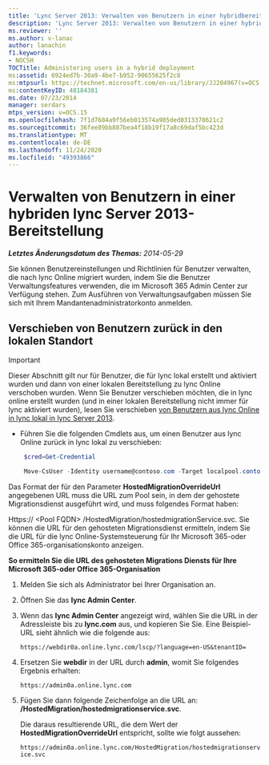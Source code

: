 ```yaml
---
title: 'Lync Server 2013: Verwalten von Benutzern in einer hybridbereitstellung'
description: 'Lync Server 2013: Verwalten von Benutzern in einer hybridbereitstellung'
ms.reviewer: ''
ms.author: v-lanac
author: lanachin
f1.keywords:
- NOCSH
TOCTitle: Administering users in a hybrid deployment
ms:assetid: 6924ed7b-30a9-4be7-b952-90655625f2c8
ms:mtpsurl: https://technet.microsoft.com/en-us/library/JJ204967(v=OCS.15)
ms:contentKeyID: 48184381
ms.date: 07/23/2014
manager: serdars
mtps_version: v=OCS.15
ms.openlocfilehash: 7f1d7684a9f56eb013574a985ded0313378621c2
ms.sourcegitcommit: 36fee89bb887bea4f18b19f17a8c69daf5bc423d
ms.translationtype: MT
ms.contentlocale: de-DE
ms.lasthandoff: 11/24/2020
ms.locfileid: "49393866"
---
```

# <a name="administering-users-in-a-hybrid-lync-server-2013-deployment"></a>Verwalten von Benutzern in einer hybriden lync Server 2013-Bereitstellung

<div data-xmlns="http://www.w3.org/1999/xhtml">

<div class="topic" data-xmlns="http://www.w3.org/1999/xhtml" data-msxsl="urn:schemas-microsoft-com:xslt" data-cs="https://msdn.microsoft.com/">

<div data-asp="https://msdn2.microsoft.com/asp">



</div>

<div id="mainSection">

<div id="mainBody">

<span> </span>

_**Letztes Änderungsdatum des Themas:** 2014-05-29_

Sie können Benutzereinstellungen und Richtlinien für Benutzer verwalten, die nach lync Online migriert wurden, indem Sie die Benutzer Verwaltungsfeatures verwenden, die im Microsoft 365 Admin Center zur Verfügung stehen. Zum Ausführen von Verwaltungsaufgaben müssen Sie sich mit Ihrem Mandantenadministratorkonto anmelden.

<div>

## <a name="moving-users-back-to-on-premises"></a>Verschieben von Benutzern zurück in den lokalen Standort

<div class="">


> [!IMPORTANT]  
> Dieser Abschnitt gilt nur für Benutzer, die für lync lokal erstellt und aktiviert wurden und dann von einer lokalen Bereitstellung zu lync Online verschoben wurden. Wenn Sie Benutzer verschieben möchten, die in lync online erstellt wurden (und in einer lokalen Bereitstellung nicht immer für lync aktiviert wurden), lesen Sie verschieben <A href="lync-server-2013-moving-users-from-lync-online-to-lync-on-premises.md">von Benutzern aus lync Online in lync lokal in lync Server 2013</A>.



</div>

  - Führen Sie die folgenden Cmdlets aus, um einen Benutzer aus lync Online zurück in lync lokal zu verschieben:
    
       ```PowerShell
        $cred=Get-Credential
       ```
    
       ```PowerShell
        Move-CsUser -Identity username@contoso.com -Target localpool.contoso.com -Credential $cred -HostedMigrationOverrideUrl <URL>
       ```

Das Format der für den Parameter **HostedMigrationOverrideUrl** angegebenen URL muss die URL zum Pool sein, in dem der gehostete Migrationsdienst ausgeführt wird, und muss folgendes Format haben:

Https:// \<Pool FQDN\> /HostedMigration/hostedmigrationService.svc. Sie können die URL für den gehosteten Migrationsdienst ermitteln, indem Sie die URL für die lync Online-Systemsteuerung für Ihr Microsoft 365-oder Office 365-organisationskonto anzeigen.

**So ermitteln Sie die URL des gehosteten Migrations Diensts für Ihre Microsoft 365-oder Office 365-Organisation**

1.  Melden Sie sich als Administrator bei Ihrer Organisation an.

2.  Öffnen Sie das **lync Admin Center**.

3.  Wenn das **lync Admin Center** angezeigt wird, wählen Sie die URL in der Adressleiste bis zu **lync.com** aus, und kopieren Sie Sie. Eine Beispiel-URL sieht ähnlich wie die folgende aus:
    
    `https://webdir0a.online.lync.com/lscp/?language=en-US&tenantID=`

4.  Ersetzen Sie **webdir** in der URL durch **admin**, womit Sie folgendes Ergebnis erhalten:
    
    `https://admin0a.online.lync.com`

5.  Fügen Sie dann folgende Zeichenfolge an die URL an: **/HostedMigration/hostedmigrationservice.svc**.
    
    Die daraus resultierende URL, die dem Wert der **HostedMigrationOverrideUrl** entspricht, sollte wie folgt aussehen:
    
    `https://admin0a.online.lync.com/HostedMigration/hostedmigrationservice.svc`

</div>

</div>

<span> </span>

</div>

</div>

</div>

